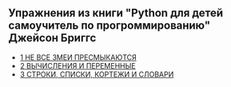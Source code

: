 Упражнения из книги "Python для детей самоучитель по прогроммированию" Джейсон Бриггс
----------
 * [1 НЕ ВСЕ ЗМЕИ ПРЕСМЫКАЮТСЯ](hello-world.py)
 * [2 ВЫЧИСЛЕНИЯ И ПЕРЕМЕННЫЕ](step_2.py)
 * [3 СТРОКИ, СПИСКИ, КОРТЕЖИ И СЛОВАРИ](step_3)